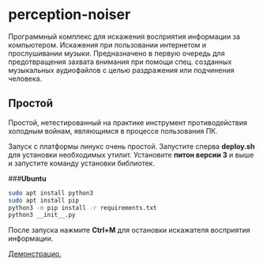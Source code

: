 # perception-noiser
Программный комплекс для искажения восприятия информации за компьютером. Искажения при пользовании интернетом и прослушивании музыки.
Предназначено в первую очередь для предотвращения захвата внимания при помощи спец. созданных музыкальных аудиофайлов с целью раздражения или подчинения человека.

## Простой
Простой, нетестированный на практике инструмент противодействия холодным войнам, являющимся в процессе пользования ПК.

Запуск с платформы линукс очень простой.
Запустите сперва **deploy.sh** для установки необходимых утилит. Установите **питон версии 3** и выше и запустите команду установки библиотек.

###**Ubuntu**
```sh
sudo apt install python3
sudo apt install pip
python3 -m pip install -r requirements.txt
python3 __init__.py 
```


После запуска нажмите **Ctrl+M** для остановки искажателя восприятия информации.

[Демонстрацио.](hhttps://www.youtube.com/watch?v=v-VHqa_JlVg)
